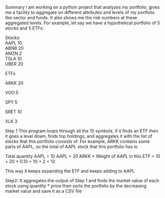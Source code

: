 Summary
I am working on a python project that analyzes my portfolio, gives me a facility to aggregate on different attributes and levels of my portfolio like sector and funds. It also shows me the risk numbers at these aggregated levels.
 For example, let say we have a hypothetical portfolio of 5 stocks and 5 ETFs:
     
Stocks:                   
AAPL 	    10		    
ABNB	    20		    
AMZN	    2		    
TSLA	    10			
UBER	    20			


ETFs

ARKK	   20                 

VOO		    5

SPY		    5

SRET       10

XLK		    3

Step 1
This program loops through all the 10 symbols, if it finds an ETF then it goes a level down, finds top holdings, and aggregates it with the list of stocks that this portfolio consists of. For example, ARKK contains some parts of AAPL, so the total of AAPL stock that this portfolio has is:

Total quantity AAPL = 10 AAPL + 20 ARKK * Weight of AAPL in this ETF
                                   = 10 + 20 * 0.10 = 10 + 2 = 12

This way it keeps expanding the ETF and keeps adding to AAPL

Step2:
It aggregates the output of Step 1 and finds the market value of each stock using quantity * price then sorts the portfolio by the decreasing market value and save it as a CSV file

